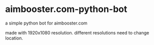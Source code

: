 # aimbooster.com-python-bot
a simple python bot for aimbooster.com

made with 1920x1080 resolution.
different resolutions need to change location.
